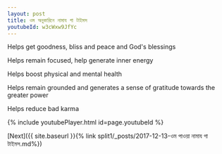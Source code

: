 ```yaml
---
layout: post
title: ওম অনুকারিনে নামায গা টাইমস
youtubeId: w3cWxw9JfYc
---
```

 
 
Helps get goodness, bliss and peace and God's blessings
 
Helps remain focused, help generate inner energy 
 
Helps boost physical and mental health 
 
Helps remain grounded and generates a sense of gratitude towards the greater power 
 
Helps reduce bad karma
 
 
 
 


{% include youtubePlayer.html id=page.youtubeId %}
 
[Next]({{ site.baseurl }}{% link  split1/_posts/2017-12-13-ওম পাওয়া নামায গা টাইমস.md%})
 
